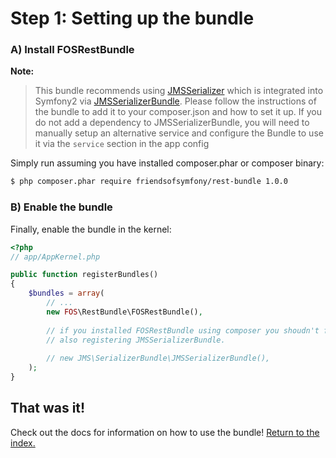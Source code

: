 Step 1: Setting up the bundle
=============================

### A) Install FOSRestBundle

**Note:**

> This bundle recommends using [JMSSerializer](https://github.com/schmittjoh/serializer) which is 
> integrated into Symfony2 via [JMSSerializerBundle](https://github.com/schmittjoh/JMSSerializerBundle).
> Please follow the instructions of the bundle to add it to your composer.json and how to set it up.
> If you do not add a dependency to JMSSerializerBundle, you will need to manually setup an alternative
> service and configure the Bundle to use it via the ``service`` section in the app config

Simply run assuming you have installed composer.phar or composer binary:

``` bash
$ php composer.phar require friendsofsymfony/rest-bundle 1.0.0
```

### B) Enable the bundle

Finally, enable the bundle in the kernel:

``` php
<?php
// app/AppKernel.php

public function registerBundles()
{
    $bundles = array(
        // ...
        new FOS\RestBundle\FOSRestBundle(),
        
        // if you installed FOSRestBundle using composer you shoudn't forget
        // also registering JMSSerializerBundle.
        
        // new JMS\SerializerBundle\JMSSerializerBundle(),
    );
}
```

## That was it!

Check out the docs for information on how to use the bundle! [Return to the index.](index.md)
